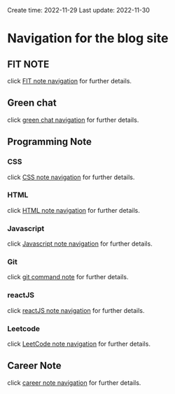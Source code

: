 Create time: 2022-11-29  Last update: 2022-11-30

# Navigation for the blog site
## FIT NOTE
click [FIT note navigation](../course_notes/course_note_menu.md) for further details. 
## Green  chat
click [green chat navigation](../chat/chat_index.md) for further details. 

## Programming Note
### CSS
click [CSS note navigation](../CSS/CSS_note_menu.md) for further details.   
### HTML
click [HTML note navigation](../HTML/HTML_note_menu.md) for further details.   
### Javascript
click [Javascript note navigation](../Javascript/Javascript_note_menu.md) for further details.    

### Git
click [git command note](../Git/Git.md) for further details. 

### reactJS
click [reactJS note navigation](../reactJS/react_note_menu.md) for further details. 

### Leetcode
click [LeetCode note navigation](../LeetCode/LeetCode_note_menu.md) for further details. 

## Career Note
click [career note navigation](../career/career_note_menu.md) for further details. 

